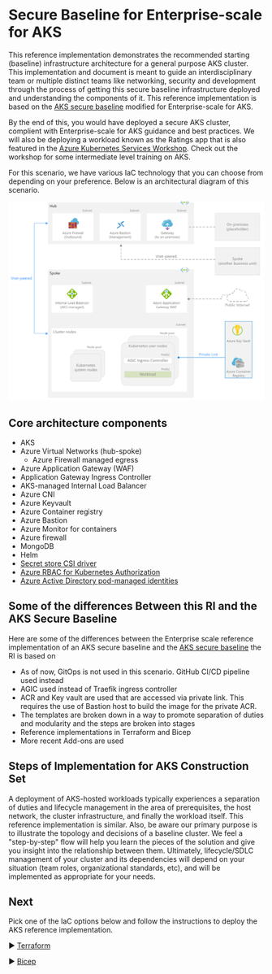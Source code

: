 # Secure Baseline for Enterprise-scale for AKS
This reference implementation demonstrates the recommended starting (baseline) infrastructure architecture for a general purpose AKS cluster. This implementation and document is meant to guide an interdisciplinary team or multiple distinct teams like networking, security and development through the process of getting this secure baseline infrastructure deployed and understanding the components of it. This reference implementation is based on the [AKS secure baseline](https://github.com/mspnp/aks-secure-baseline) modified for Enterprise-scale for AKS.

By the end of this, you would have deployed a secure AKS cluster, complient with Enterprise-scale for AKS guidance and best practices. We will also be deploying a workload known as the Ratings app that is also featured in the [Azure Kubernetes Services Workshop](https://docs.microsoft.com/en-us/learn/modules/aks-workshop/). Check out the workshop for some intermediate level training on AKS.

For this scenario, we have various IaC technology that you can choose from depending on your preference. Below is an architectural diagram of this scenario.

![Architectural diagram for the secure baseline scenario.](./media/aks-securebaseline.png)

## Core architecture components
* AKS
* Azure Virtual Networks (hub-spoke)
  * Azure Firewall managed egress
* Azure Application Gateway (WAF)
* Application Gateway Ingress Controller
* AKS-managed Internal Load Balancer
* Azure CNI
* Azure Keyvault
* Azure Container registry
* Azure Bastion
* Azure Monitor for containers
* Azure firewall
* MongoDB 
* Helm
* [Secret store CSI driver](https://docs.microsoft.com/azure/aks/csi-secrets-store-driver)
* [Azure RBAC for Kubernetes Authorization](https://docs.microsoft.com/azure/aks/manage-azure-rbac)
* [Azure Active Directory pod-managed identities](https://docs.microsoft.com/azure/aks/use-azure-ad-pod-identity)

## Some of the differences Between this RI and the AKS  Secure Baseline

Here are some of the differences between the Enterprise scale reference implementation of an AKS secure baseline and the [AKS secure baseline](https://github.com/mspnp/aks-secure-baseline) the RI is based on

* As of now, GitOps is not used in this scenario. GitHub CI/CD pipeline used instead
* AGIC used instead of Traefik ingress controller
* ACR and Key vault are used that are accessed via private link. This requires the use of Bastion host to build the image for the private ACR.
* The templates are broken down in a way to promote separation of duties and modularity and the steps are broken into stages
* Reference implementations in Terraform and Bicep
* More recent Add-ons are used 

## Steps of Implementation for AKS Construction Set

A deployment of AKS-hosted workloads typically experiences a separation of duties and lifecycle management in the area of prerequisites, the host network, the cluster infrastructure, and finally the workload itself. This reference implementation is similar. Also, be aware our primary purpose is to illustrate the topology and decisions of a baseline cluster. We feel a "step-by-step" flow will help you learn the pieces of the solution and give you insight into the relationship between them. Ultimately, lifecycle/SDLC management of your cluster and its dependencies will depend on your situation (team roles, organizational standards, etc), and will be implemented as appropriate for your needs.

## Next
Pick one of the IaC options below and follow the instructions to deploy the AKS reference implementation.

:arrow_forward: [Terraform](./Terraform)

:arrow_forward: [Bicep](./Bicep)
